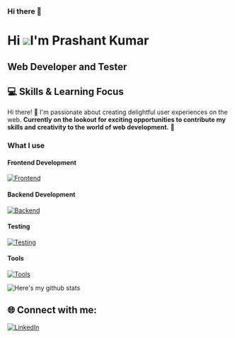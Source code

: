 ### Hi there 👋

<!--
**Prashantd3dha/Prashantd3dha** is a ✨ _special_ ✨ repository because its `README.md` (this file) appears on your GitHub profile.

Here are some ideas to get you started:

- 🔭 I’m currently working on ...
- 🌱 I’m currently learning ...
- 👯 I’m looking to collaborate on ...
- 🤔 I’m looking for help with ...
- 💬 Ask me about ...
- 📫 How to reach me: ...
- 😄 Pronouns: ...
- ⚡ Fun fact: ...
-->

Hi ![](https://user-images.githubusercontent.com/18350557/176309783-0785949b-9127-417c-8b55-ab5a4333674e.gif)I'm Prashant Kumar
============================================================================================================================================

Web Developer and Tester
-------------
## 💻 Skills & Learning Focus

Hi there! 👋 I'm passionate about creating delightful user experiences on the web. **Currently on the lookout for exciting opportunities to contribute my skills and creativity to the world of web development.** 🚀


### What I use

#### Frontend Development

[![Frontend](https://skillicons.dev/icons?i=html,css,js,ts,tailwind,materialui,react,redux&perline=4)](https://skillicons.dev)

#### Backend Development

[![Backend](https://skillicons.dev/icons?i=java,spring,mysql,nodejs,express,mongodb&perline=6)](https://skillicons.dev)

#### Testing

[![Testing](https://skillicons.dev/icons?i=selenium,postman&perline=5)](https://skillicons.dev)

#### Tools

[![Tools](https://skillicons.dev/icons?i=eclipse,idea,vscode,maven,firebase,vite,git,github&perline=4)](https://skillicons.dev)


![Here's my github stats](https://github-readme-stats.vercel.app/api?username=Prashantd3dha)

## 🌐 Connect with me:

[![LinkedIn](https://img.shields.io/badge/-LinkedIn-blue?style=flat-square&logo=linkedin&logoColor=white)](https://www.linkedin.com/in//prashant-kumar-50b63aab/)

